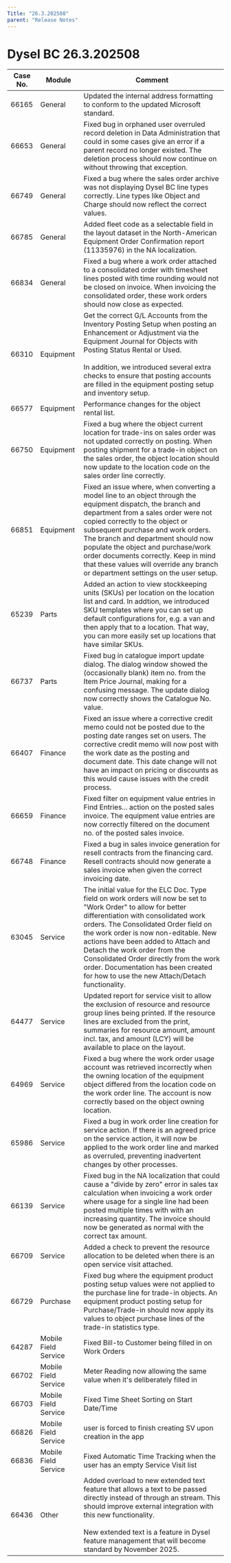 ```yaml
---
Title: "26.3.202508"
parent: "Release Notes"
---
```


# Dysel BC 26.3.202508

| Case No. | Module | Comment |
| --- | --- | --- |
| 66165 | General | Updated the internal address formatting to conform to the updated Microsoft standard. |
| 66653 | General | Fixed bug in orphaned user overruled record deletion in Data Administration that could in some cases give an error if a parent record no longer existed. The deletion process should now continue on without throwing that exception. |
| 66749 | General | Fixed a bug where the sales order archive was not displaying Dysel BC line types correctly. Line types like Object and Charge should now reflect the correct values. |
| 66785 | General | Added fleet code as a selectable field in the layout dataset in the North-American Equipment Order Confirmation report (11335976) in the NA localization. |
| 66834 | General | Fixed a bug where a work order attached to a consolidated order with timesheet lines posted with time rounding would not be closed on invoice. When invoicing the consolidated order, these work orders should now close as expected. |
| 66310 | Equipment | Get the correct G/L Accounts from the Inventory Posting Setup when posting an Enhancement or Adjustment via the Equipment Journal for Objects with Posting Status Rental or Used.  <br><br/>In addition, we introduced several extra checks to ensure that posting accounts are filled in the equipment posting setup and inventory setup. |
| 66577 | Equipment | Performance changes for the object rental list. |
| 66750 | Equipment | Fixed a bug where the object current location for trade-ins on sales order was not updated correctly on posting. When posting shipment for a trade-in object on the sales order, the object location should now update to the location code on the sales order line correctly. |
| 66851 | Equipment | Fixed an issue where, when converting a model line to an object through the equipment dispatch, the branch and department from a sales order were not copied correctly to the object or subsequent purchase and work orders. The branch and department should now populate the object and purchase/work order documents correctly. Keep in mind that these values will override any branch or department settings on the user setup. |
| 65239 | Parts | Added an action to view stockkeeping units (SKUs) per location on the location list and card. In addtion, we introduced SKU templates where you can set up default configurations for, e.g. a van and then apply that to a location. That way, you can more easily set up locations that have similar SKUs. |
| 66737 | Parts | Fixed bug in catalogue import update dialog. The dialog window showed the (occasionally blank) item no. from the Item Price Journal, making for a confusing message. The update dialog now correctly shows the Catalogue No. value. |
| 66407 | Finance | Fixed an issue where a corrective credit memo could not be posted due to the posting date ranges set on users. The corrective credit memo will now post with the work date as the posting and document date. This date change will not have an impact on pricing or discounts as this would cause issues with the credit process. |
| 66659 | Finance | Fixed filter on equipment value entries in Find Entries... action on the posted sales invoice. The equipment value entries are now correctly filtered on the document no. of the posted sales invoice. |
| 66748 | Finance | Fixed a bug in sales invoice generation for resell contracts from the financing card. Resell contracts should now generate a sales invoice when given the correct invoicing date. |
| 63045 | Service | The initial value for the ELC Doc. Type field on work orders will now be set to "Work Order" to allow for better differentiation with consolidated work orders. The Consolidated Order field on the work order is now non-editable. New actions have been added to Attach and Detach the work order from the Consolidated Order directly from the work order. Documentation has been created for how to use the new Attach/Detach functionality. |
| 64477 | Service | Updated report for service visit to allow the exclusion of resource and resource group lines being printed. If the resource lines are excluded from the print, summaries for resource amount, amount incl. tax, and amount (LCY) will be available to place on the layout. |
| 64969 | Service | Fixed a bug where the work order usage account was retrieved incorrectly when the owning location of the equipment object differed from the location code on the work order line. The account is now correctly based on the object owning location. |
| 65986 | Service | Fixed a bug in work order line creation for service action. If there is an agreed price on the service action, it will now be applied to the work order line and marked as overruled, preventing inadvertent changes by other processes. |
| 66139 | Service | Fixed bug in the NA localization that could cause a "divide by zero" error in sales tax calculation when invoicing a work order where usage for a single line had been posted multiple times with with an increasing quantity. The invoice should now be generated as normal with the correct tax amount. |
| 66709 | Service | Added a check to prevent the resource allocation to be deleted when there is an open service visit attached. |
| 66729 | Purchase | Fixed bug where the equipment product posting setup values were not applied to the purchase line for trade-in objects. An equipment product posting setup for Purchase/Trade-in should now apply its values to object purchase lines of the trade-in statistics type. |
| 64287 | Mobile Field Service | Fixed Bill-to Customer being filled in on Work Orders |
| 66702 | Mobile Field Service | Meter Reading now allowing the same value when it's deliberately filled in |
| 66703 | Mobile Field Service | Fixed Time Sheet Sorting on Start Date/Time |
| 66826 | Mobile Field Service | user is forced to finish creating SV upon creation in the app |
| 66836 | Mobile Field Service | Fixed Automatic Time Tracking when the user has an empty Service Visit list |
| 66436 | Other | Added overload to new extended text feature that allows a text to be passed directly instead of through an stream. This should improve external integration with this new functionality.  <br><br/>New extended text is a feature in Dysel feature management that will become standard by November 2025. |
